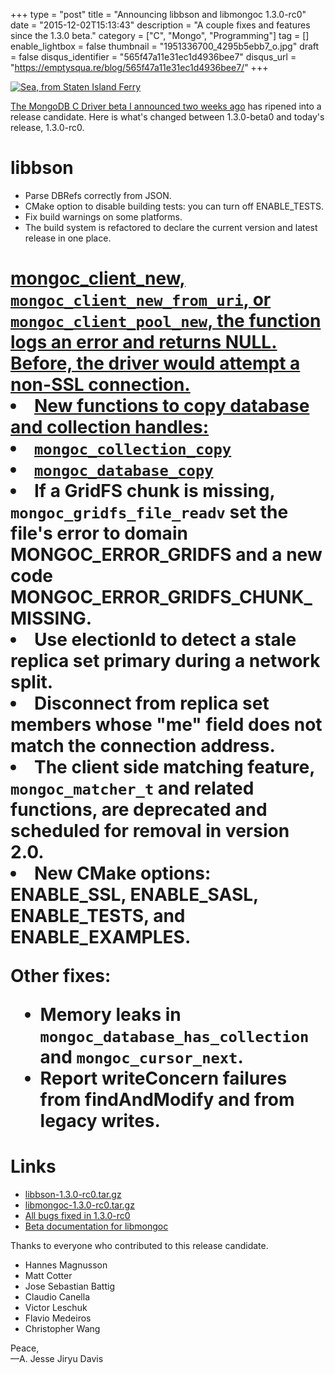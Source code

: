 +++
type = "post"
title = "Announcing libbson and libmongoc 1.3.0-rc0"
date = "2015-12-02T15:13:43"
description = "A couple fixes and features since the 1.3.0 beta."
category = ["C", "Mongo", "Programming"]
tag = []
enable_lightbox = false
thumbnail = "1951336700_4295b5ebb7_o.jpg"
draft = false
disqus_identifier = "565f47a11e31ec1d4936bee7"
disqus_url = "https://emptysqua.re/blog/565f47a11e31ec1d4936bee7/"
+++

<p><a href="https://www.flickr.com/photos/emptysquare/1951336700/"><img style="display:block; margin-left:auto; margin-right:auto;" src="1951336700_4295b5ebb7_o.jpg" title="Sea, from Staten Island Ferry" />
</a></p>
<p><a href="/announcing-libbson-and-libmongoc-1-3-0-beta0/">The MongoDB C Driver beta I announced two weeks ago</a> has ripened into a release candidate. Here is what's changed between 1.3.0-beta0 and today's release, 1.3.0-rc0.</p>
<h1 id="libbson">libbson</h1>
<ul>
<li>Parse DBRefs correctly from JSON.</li>
<li>CMake option to disable building tests: you can turn off ENABLE_TESTS.</li>
<li>Fix build warnings on some platforms.</li>
<li>The build system is refactored to declare the current version and latest
   release in one place.</li>
</ul>
<h1 id="libmongoc"><a href="http://mongoc.org>libmongoc</a></h1>
<p>Features:</p>
<ul>
<li>If the driver is compiled without SSL support but a URI with "ssl=true"
   is passed to <code>mongoc_client_new</code>, <code>mongoc_client_new_from_uri</code>, or
   <code>mongoc_client_pool_new</code>, the function logs an error and returns NULL. Before,
   the driver would attempt a non-SSL connection.</li>
<li>New functions to copy database and collection handles:</li>
<li><a href="http://api.mongodb.org/c/1.3.0/mongoc_collection_copy.html"><code>mongoc_collection_copy</code></a></li>
<li><a href="http://api.mongodb.org/c/1.3.0/mongoc_database_copy.html"><code>mongoc_database_copy</code></a></li>
<li>If a GridFS chunk is missing, <code>mongoc_gridfs_file_readv</code> set the file's error to
   domain MONGOC_ERROR_GRIDFS and a new code MONGOC_ERROR_GRIDFS_CHUNK_MISSING.</li>
<li>Use electionId to detect a stale replica set primary during a network split.</li>
<li>Disconnect from replica set members whose "me" field does not match the
   connection address.</li>
<li>The client side matching feature, <code>mongoc_matcher_t</code> and related functions,
   are deprecated and scheduled for removal in version 2.0.</li>
<li>New CMake options: ENABLE_SSL, ENABLE_SASL, ENABLE_TESTS, and ENABLE_EXAMPLES.</li>
</ul>
<p>Other fixes:</p>
<ul>
<li>Memory leaks in <code>mongoc_database_has_collection</code> and <code>mongoc_cursor_next</code>.</li>
<li>Report writeConcern failures from findAndModify and from legacy writes.</li>
</ul>
<h1 id="links">Links</h1>
<ul>
<li><a href="https://github.com/mongodb/libbson/releases/download/1.3.0-rc0/libbson-1.3.0-rc0.tar.gz">libbson-1.3.0-rc0.tar.gz</a></li>
<li><a href="https://github.com/mongodb/mongo-c-driver/releases/download/1.3.0-rc0/mongo-c-driver-1.3.0-rc0.tar.gz">libmongoc-1.3.0-rc0.tar.gz</a></li>
<li><a href="https://jira.mongodb.org/issues/?jql=fixVersion%20%3D%201.3.0-rc0%20AND%20project%20%3D%20CDRIVER">All bugs fixed in 1.3.0-rc0</a></li>
<li><a href="http://api.mongodb.org/c/1.3.0/">Beta documentation for libmongoc</a></li>
</ul>
<p>Thanks to everyone who contributed to this release candidate.</p>
<ul>
<li>Hannes Magnusson</li>
<li>Matt Cotter</li>
<li>Jose Sebastian Battig</li>
<li>Claudio Canella</li>
<li>Victor Leschuk</li>
<li>Flavio Medeiros</li>
<li>Christopher Wang</li>
</ul>
<p>Peace,<br />
&mdash;A. Jesse Jiryu Davis</p>
